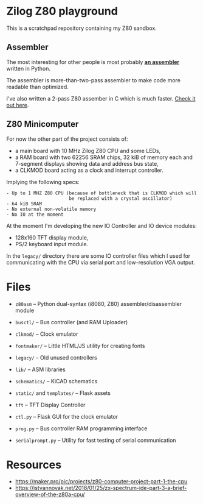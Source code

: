 # Zilog Z80 playground

This is a scratchpad repository containing my Z80 sandbox.

## Assembler
The most interesting for other people is most probably **[an assembler](z80asm)**
written in Python.

The assembler is more-than-two-pass assembler to make code more readable than
optimized.

I've also written a 2-pass Z80 assember in C which is much faster.
[Check it out here](https://github.com/adzierzanowski/zasm).

## Z80 Minicomputer

For now the other part of the project consists of:

* a main board with 10 MHz Zilog Z80 CPU and some LEDs,
* a RAM board with two 62256 SRAM chips, 32 kiB of memory each
  and 7-segment displays showing data and address bus state,
* a CLKMOD board acting as a clock and interrupt controller.

Implying the following specs:

```
- Up to 1 MHZ Z80 CPU (because of bottleneck that is CLKMOD which will
                       be replaced with a crystal oscillator)
- 64 kiB SRAM
- No external non-volatile memory
- No IO at the moment
```

At the moment I'm developing the new IO Controller and IO device modules:
* 128x160 TFT display module,
* PS/2 keyboard input module.

In the `legacy/` directory there are some IO controller files which I used
for communicating with the CPU via serial port and low-resolution VGA output.

# Files

* `z80asm` – Python dual-syntax (i8080, Z80) assembler/disassembler module

* `busctl/` – Bus controller (and RAM Uploader)
* `clkmod/` – Clock emulator
* `fontmaker/` – Little HTML/JS utility for creating fonts
* `legacy/` – Old unused controllers
* `lib/` – ASM libraries
* `schematics/` – KiCAD schematics
* `static/` and `templates/` – Flask assets
* `tft` – TFT Display Controller

* `ctl.py` – Flask GUI for the clock emulator
* `prog.py` – Bus controller RAM programming interface
* `serialprompt.py` – Utility for fast testing of serial communication


# Resources

* https://maker.pro/pic/projects/z80-computer-project-part-1-the-cpu
* https://istvannovak.net/2018/01/25/zx-spectrum-ide-part-3-a-brief-overview-of-the-z80a-cpu/
